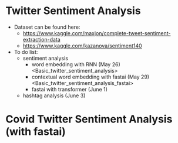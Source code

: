 # Twitter Sentiment Analysis
- Dataset can be found here: 
  - https://www.kaggle.com/maxjon/complete-tweet-sentiment-extraction-data
  - https://www.kaggle.com/kazanova/sentiment140
- To do list:
  - sentiment analysis
    - word embedding with RNN (May 26) <Basic_twitter_sentiment_analysis>
    - contextual word embedding with fastai (May 29) <Basic_twitter_sentiment_analysis_fastai>
    - fastai with transformer (June 1)
  - hashtag analysis (June 3)

# Covid Twitter Sentiment Analysis (with fastai)
